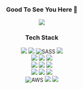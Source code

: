   <div align=center>
  
  ### Good To See You Here 🫰
<a href="https://hits.seeyoufarm.com"><img src="https://hits.seeyoufarm.com/api/count/incr/badge.svg?url=https%3A%2F%2Fgithub.com%effysogood&count_bg=%23000000&title_bg=%23000000&icon=github.svg&icon_color=%23FFFFFF&title=Github&edge_flat=true"/></a>

### <div align=center>Tech Stack</div>

  <div align=center>
    <img src="https://img.shields.io/badge/html5-E34F26?style=for-the-badge&logo=html5&logoColor=white" /> 
    <img src="https://img.shields.io/badge/css-1572B6?style=for-the-badge&logo=css3&logoColor=white" /> 
    <img alt="SASS" src ="https://img.shields.io/badge/sass-cc6699.svg?&style=for-the-badge&logo=sass&logoColor=ffffff" />
    <img src="https://img.shields.io/badge/styled--components-DB7093?style=for-the-badge&logo=styled-components&logoColor=ffd35b" />
    <br />
    <img src="https://img.shields.io/badge/javascript-F7DF1E?style=for-the-badge&logo=javascript&logoColor=black" /> 
    <img src="https://img.shields.io/badge/react-61DAFB?style=for-the-badge&logo=react&logoColor=black" />
    <img src="https://img.shields.io/badge/typescript-3178C6.svg?style=for-the-badge&logo=typescript&logoColor=white" />
    <br />
    <img src="https://img.shields.io/badge/node.js-339933?style=for-the-badge&logo=Node.js&logoColor=white" />
    <img src="https://img.shields.io/badge/express-000000?style=for-the-badge&logo=express&logoColor=white" />
    <img src="https://img.shields.io/badge/mongoDB-47A248?style=for-the-badge&logo=MongoDB&logoColor=white" />
    <br />
    <img src="https://img.shields.io/badge/vite-646CFF.svg?style=for-the-badge&logo=vite&logoColor=white" />
    <img src="https://img.shields.io/badge/vercel-000000?style=for-the-badge&logo=vercel&logoColor=white" />
    <img src="https://img.shields.io/badge/bootstrap-7952B3?style=for-the-badge&logo=bootstrap&logoColor=white" />
    <br />
    <img alt="AWS" src="https://img.shields.io/badge/Amazon AWS-f7f7f7?style=for-the-badge&logo=Amazon AWS&logoColor=f89400" />
    <img src="https://img.shields.io/badge/git-F05032?style=for-the-badge&logo=git&logoColor=white" />
    <img src="https://img.shields.io/badge/fontawesome-339AF0?style=for-the-badge&logo=fontawesome&logoColor=white" />
    <br />
  </div>
</div>
